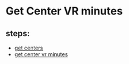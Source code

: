 # Get Center VR minutes

## steps:

- [get centers](https://documenter.getpostman.com/view/12318086/2sA3Bt3pg1#3f387a01-6fec-4689-bfbe-a1975bf141aa)
- [get center vr minutes](https://documenter.getpostman.com/view/12318086/2sA3Bt3pg1#2bb1a49a-b7eb-48c6-85e4-54fe057e31e7)
